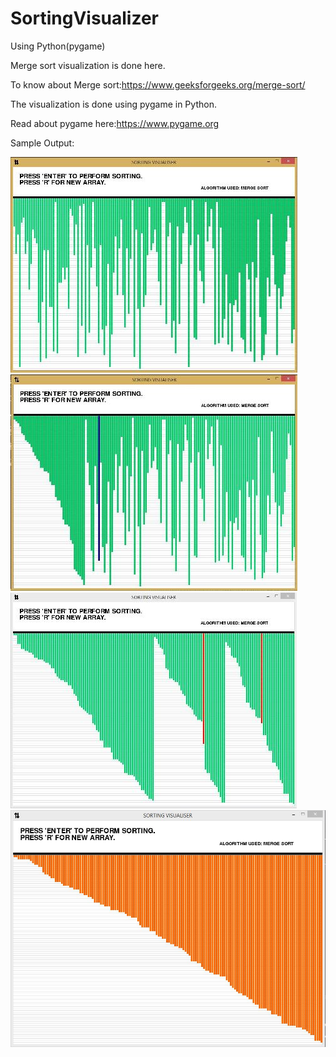 # SortingVisualizer
Using Python(pygame)

Merge sort visualization is done here.

To know about Merge sort:https://www.geeksforgeeks.org/merge-sort/

The visualization is done using pygame in Python.

Read about pygame here:https://www.pygame.org

Sample Output:


![ex1](https://github.com/ManojNallusamy/SortingVisualizer/blob/master/ex1.JPG)<!-- .element height="50%" width="50%" -->
![ex2](https://github.com/ManojNallusamy/SortingVisualizer/blob/master/ex2.JPG)
![ex3](https://github.com/ManojNallusamy/SortingVisualizer/blob/master/ex4.JPG)
![ex4](https://github.com/ManojNallusamy/SortingVisualizer/blob/master/ex3.JPG)
